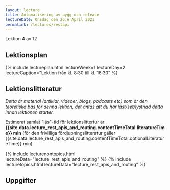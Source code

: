```yaml
---
layout: lecture
title: Automatisering av bygg och release
lectureDate: Onsdag den 26:e April 2021
permalink: /lectures/restapi
---
```

Lektion 4 av 12

## Lektionsplan

{% include lectureplan.html lectureWeek=1 lectureDay=2 lectureCaption="Lektion från kl. 8:30 till kl. 16:30" %}

## Lektionslitteratur
*Detta är material (artiklar, videoer, blogs, podcasts etc) som är den teoretiska bas för denna lektion, det antas att du har läst/set/lystnad detta innan lektionen starter.*

Estimerat samlat "läs"-tid för lektionslittertur är **{{site.data.lecture_rest_apis_and_routing.contentTimeTotal.literatureTime}} min** (för den frivilliga fördjupningslitteratur gäller {{site.data.lecture_rest_apis_and_routing.contentTimeTotal.optionalLiteratureTime}} min)

{% include lecturenontopics.html lectureData="lecture_rest_apis_and_routing" %}
{% include lecturetopics.html lectureData="lecture_rest_apis_and_routing" %}

## Uppgifter


